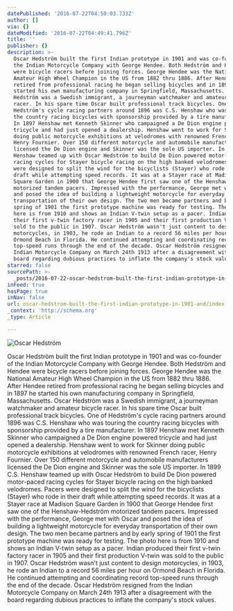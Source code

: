 ```yaml
---
datePublished: '2016-07-22T04:50:03.733Z'
author: []
via: {}
dateModified: '2016-07-22T04:49:41.796Z'
title: ''
publisher: {}
description: >-
  Oscar Hedström built the first Indian prototype in 1901 and was co-founder of
  the Indian Motorcycle Company with George Hendee. Both Hedström and Hendee
  were bicycle racers before joining forces. George Hendee was the National
  Amateur High Wheel Champion in the US from 1882 thru 1886. After Hendee
  retired from professional racing he began selling bicycles and in 1897 he
  started his own manufacturing company in Springfield, Massachusetts. Oscar
  Hedström was a Swedish immigrant, a journeyman watchmaker and amateur bicycle
  racer. In his spare time Oscar built professional track bicycles. One of
  Hedström's cycle racing partners around 1896 was C.S. Henshaw who was touring
  the country racing bicycles with sponsorship provided by a tire manufacturer.
  In 1897 Henshaw met Kenneth Skinner who campaigned a De Dion engine powered
  tricycle and had just opened a dealership. Henshaw went to work for Skinner
  doing public motorcycle exhibitions at velodromes with renowned French racer,
  Henry Fournier. Over 150 different motorcycle and automobile manufacturers
  licensed the De Dion engine and Skinner was the sole US importer. In 1899 C.S.
  Henshaw teamed up with Oscar Hedström to build De Dion powered motor-paced
  racing cycles for Stayer bicycle racing on the high banked velodromes. Pacers
  were designed to split the wind for the bicyclists (Stayer) who rode in their
  draft while attempting speed records. It was at a Stayer race at Madison
  Square Garden in 1900 that George Hendee first saw one of the Henshaw-Hedström
  motorized tandem pacers. Impressed with the performance, George met with Oscar
  and posed the idea of building a lightweight motorcycle for everyday
  transportation of their own design. The two men became partners and by early
  spring of 1901 the first prototype machine was ready for testing. The photo
  here is from 1910 and shows an Indian V-twin setup as a pacer. Indian produced
  their first v-twin factory racer in 1905 and their first production V-twin was
  sold to the public in 1907. Oscar Hedström wasn't just content to design
  motorcycles, in 1903, he rode an Indian to a record 56 miles per hour on
  Ormond Beach in Florida. He continued attempting and coordinating record
  top-speed runs through the end of the decade. Oscar Hedström resigned from the
  Indian Motorcycle Company on March 24th 1913 after a disagreement with the
  board regarding dubious practices to inflate the company's stock values.
starred: false
sourcePath: >-
  _posts/2016-07-22-oscar-hedstrom-built-the-first-indian-prototype-in-1901-and.md
inFeed: true
hasPage: true
inNav: false
url: oscar-hedstrom-built-the-first-indian-prototype-in-1901-and/index.html
_context: 'http://schema.org'
_type: Article

---
```

![Oscar Hedström](https://the-grid-user-content.s3-us-west-2.amazonaws.com/f34f0720-29d5-40b5-af4f-782c20c86157.jpg)

Oscar Hedström built the first Indian prototype in 1901 and was co-founder of the Indian Motorcycle Company with George Hendee. Both Hedström and Hendee were bicycle racers before joining forces. George Hendee was the National Amateur High Wheel Champion in the US from 1882 thru 1886\. After Hendee retired from professional racing he began selling bicycles and in 1897 he started his own manufacturing company in Springfield, Massachusetts. Oscar Hedström was a Swedish immigrant, a journeyman watchmaker and amateur bicycle racer. In his spare time Oscar built professional track bicycles. One of Hedström's cycle racing partners around 1896 was C.S. Henshaw who was touring the country racing bicycles with sponsorship provided by a tire manufacturer. In 1897 Henshaw met Kenneth Skinner who campaigned a De Dion engine powered tricycle and had just opened a dealership. Henshaw went to work for Skinner doing public motorcycle exhibitions at velodromes with renowned French racer, Henry Fournier. Over 150 different motorcycle and automobile manufacturers licensed the De Dion engine and Skinner was the sole US importer. In 1899 C.S. Henshaw teamed up with Oscar Hedström to build De Dion powered motor-paced racing cycles for Stayer bicycle racing on the high banked velodromes. Pacers were designed to split the wind for the bicyclists (Stayer) who rode in their draft while attempting speed records. It was at a Stayer race at Madison Square Garden in 1900 that George Hendee first saw one of the Henshaw-Hedström motorized tandem pacers. Impressed with the performance, George met with Oscar and posed the idea of building a lightweight motorcycle for everyday transportation of their own design. The two men became partners and by early spring of 1901 the first prototype machine was ready for testing. The photo here is from 1910 and shows an Indian V-twin setup as a pacer. Indian produced their first v-twin factory racer in 1905 and their first production V-twin was sold to the public in 1907\. Oscar Hedström wasn't just content to design motorcycles, in 1903, he rode an Indian to a record 56 miles per hour on Ormond Beach in Florida. He continued attempting and coordinating record top-speed runs through the end of the decade. Oscar Hedström resigned from the Indian Motorcycle Company on March 24th 1913 after a disagreement with the board regarding dubious practices to inflate the company's stock values.